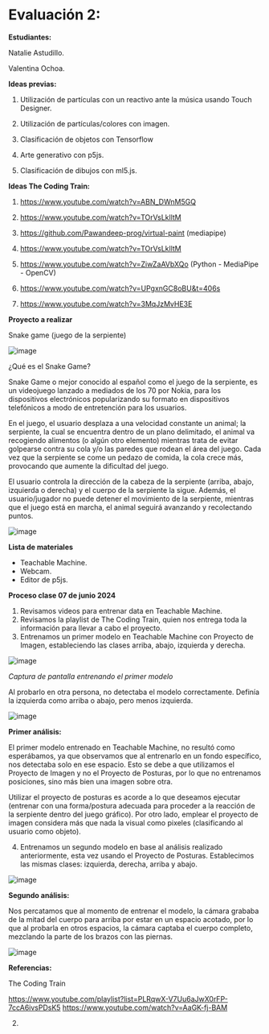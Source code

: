 # Evaluación 2: 

**Estudiantes:** 

Natalie Astudillo.

Valentina Ochoa. 

**Ideas previas:**

1. Utilización de partículas con un reactivo ante la música usando Touch Designer.

2. Utilización de partículas/colores con imagen.

3. Clasificación de objetos con Tensorflow

4. Arte generativo con p5js. 

5. Clasificación de dibujos con ml5.js. 

**Ideas The Coding Train:**

1. https://www.youtube.com/watch?v=ABN_DWnM5GQ

2. https://www.youtube.com/watch?v=TOrVsLklltM

3. https://github.com/Pawandeep-prog/virtual-paint (mediapipe)

4. https://www.youtube.com/watch?v=TOrVsLklltM
   
5. https://www.youtube.com/watch?v=ZiwZaAVbXQo (Python - MediaPipe - OpenCV)

6. https://www.youtube.com/watch?v=UPgxnGC8oBU&t=406s

7. https://www.youtube.com/watch?v=3MqJzMvHE3E

**Proyecto a realizar**

Snake game (juego de la serpiente)

![image](https://github.com/ValentinaOchoa09/audiv027-2024-1/assets/127344361/fda6d9a5-b9a8-40ea-9ab0-59a5a9a4058e)

¿Qué es el Snake Game?

Snake Game o mejor conocido al español como el juego de la serpiente, es un videojuego lanzado a mediados de los 70 por Nokia, para los dispositivos electrónicos popularizando su formato en dispositivos telefónicos a modo de entretención para los usuarios. 

En el juego, el usuario desplaza a una velocidad constante un animal; la serpiente, la cual se encuentra dentro de un plano delimitado, el animal va recogiendo alimentos (o algún otro elemento) mientras trata de evitar golpearse contra su cola y/o las paredes que rodean el área del juego. Cada vez que la serpiente se come un pedazo de comida, la cola crece más, provocando que aumente la dificultad del juego. 

El usuario controla la dirección de la cabeza de la serpiente (arriba, abajo, izquierda o derecha) y el cuerpo de la serpiente la sigue. Además, el usuario/jugador no puede detener el movimiento de la serpiente, mientras que el juego está en marcha, el animal seguirá avanzando y recolectando puntos.

![image](https://github.com/ValentinaOchoa09/audiv027-2024-1/assets/127344361/9ebbb0dd-aca3-4f5a-9233-2a062f943ada)

**Lista de materiales**

- Teachable Machine.
- Webcam.
- Editor de p5js.

**Proceso clase 07 de junio 2024**

1. Revisamos videos para entrenar data en Teachable Machine.
2. Revisamos la playlist de The Coding Train, quien nos entrega toda la información para llevar a cabo el proyecto.
3. Entrenamos un primer modelo en Teachable Machine con Proyecto de Imagen, estableciendo las clases arriba, abajo, izquierda y derecha.

![image](https://github.com/ValentinaOchoa09/audiv027-2024-1/assets/127344361/1b10350e-2339-4d66-a22d-1ccb46a521ff)

*Captura de pantalla entrenando el primer modelo*

Al probarlo en otra persona, no detectaba el modelo correctamente. Definía la izquierda como arriba o abajo, pero menos izquierda.

![image](https://github.com/ValentinaOchoa09/audiv027-2024-1/assets/127344361/d7ce4d94-0204-4fb2-99b3-fc6e19418781)

**Primer análisis:**

El primer modelo entrenado en Teachable Machine, no resultó como esperábamos, ya que observamos que al entrenarlo en un fondo específico,  nos detectaba solo en ese espacio. Esto se debe a que utilizamos el Proyecto de Imagen y no el Proyecto de Posturas, por lo que no entrenamos posiciones, sino más bien una imagen sobre otra. 

Utilizar el proyecto de posturas es acorde a lo que deseamos ejecutar (entrenar con una forma/postura adecuada para proceder a la reacción de la serpiente dentro del juego gráfico). Por otro lado, emplear el proyecto de imagen considera más que nada la visual como pixeles (clasificando al usuario como objeto).

4. Entrenamos un segundo modelo en base al análisis realizado anteriormente, esta vez usando el Proyecto de Posturas. Establecimos las mismas clases: izquierda, derecha, arriba y abajo. 

![image](https://github.com/ValentinaOchoa09/audiv027-2024-1/assets/127344361/1d10a5d3-d72a-4932-bb63-a4bd94b087d8)

**Segundo análisis:**

Nos percatamos que al momento de entrenar el modelo, la cámara grababa de la mitad del cuerpo para arriba por estar en un espacio acotado, por lo que al probarla en otros espacios, la cámara captaba el cuerpo completo, mezclando la parte de los brazos con las piernas. 

![image](https://github.com/ValentinaOchoa09/audiv027-2024-1/assets/127344361/0923d70f-4aae-4af8-b507-beb614663722)


**Referencias:**

The Coding Train

https://www.youtube.com/playlist?list=PLRqwX-V7Uu6aJwX0rFP-7ccA6ivsPDsK5
https://www.youtube.com/watch?v=AaGK-fj-BAM

2. 


